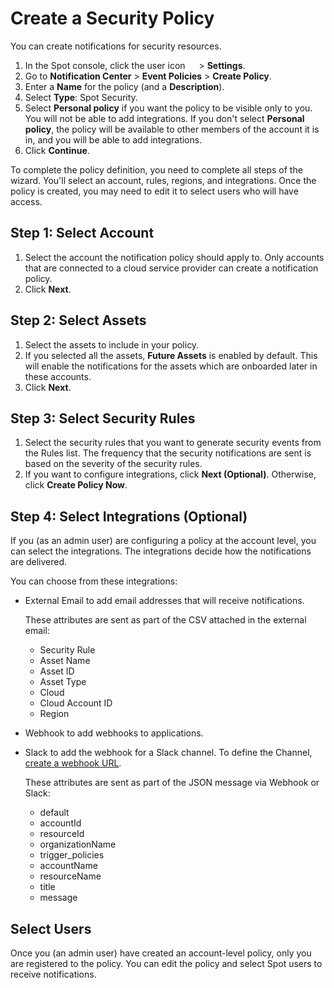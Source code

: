# Create a Security Policy

You can create notifications for security resources.

1. In the Spot console, click the user icon <img height="14" src="https://docs.spot.io/administration/_media/usericon.png">  > **Settings**.
2. Go to **Notification Center** > **Event Policies** > **Create Policy**.
3. Enter a **Name** for the policy (and a **Description**).
4. Select **Type**: Spot Security.
5. Select **Personal policy** if you want the policy to be visible only to you. You will not be able to add integrations. If you don't select **Personal policy**, the policy will be available to other members of the account it is in, and you will be able to add integrations.
6. Click **Continue**.

To complete the policy definition, you need to complete all steps of the wizard. You'll select an account, rules, regions, and integrations. Once the policy is created, you may need to edit it to select users who will have access.


## Step 1: Select Account

1. Select the account the notification policy should apply to. Only accounts that are connected to a cloud service provider can create a notification policy.
2. Click **Next**.

## Step 2: Select Assets

1. Select the assets to include in your policy.
2. If you selected all the assets, **Future Assets** is enabled by default. This will enable the notifications for the assets which are onboarded later in these accounts.
3. Click **Next**.

## Step 3: Select Security Rules

1. Select the security rules that you want to generate security events from the Rules list. The frequency that the security notifications are sent is based on the severity of the security rules.
2. If you want to configure integrations, click **Next (Optional)**. Otherwise, click **Create Policy Now**.

## Step 4: Select Integrations (Optional)

If you (as an admin user) are configuring a policy at the account level, you can select the integrations. The integrations decide how the notifications are delivered.

You can choose from these integrations:

- External Email to add email addresses that will receive notifications.

  These attributes are sent as part of the CSV attached in the external email:  

   * Security Rule	 
   * Asset Name	 
   * Asset ID	 
   * Asset Type
   * Cloud
   * Cloud Account ID
   * Region

- Webhook to add webhooks to applications.
- Slack to add the webhook for a Slack channel. To define the Channel, [create a webhook URL](https://spinnakerteam.slack.com/apps/A0F7XDUAZ-incoming-webhooks).

  These attributes are sent as part of the JSON message via Webhook or Slack:
   - default
   - accountId
   - resourceId
   - organizationName
   - trigger_policies
   - accountName
   - resourceName
   - title
   - message

## Select Users

Once you (an admin user) have created an account-level policy, only you are registered to the policy. You can edit the policy and select Spot users to receive notifications.
